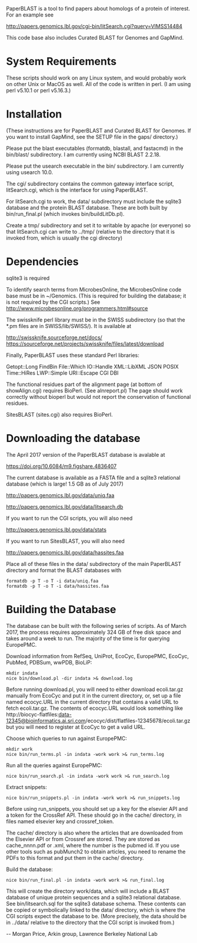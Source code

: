 PaperBLAST is a tool to find papers about homologs of a protein of interest. For an example see

http://papers.genomics.lbl.gov/cgi-bin/litSearch.cgi?query=VIMSS14484

This code base also includes Curated BLAST for Genomes and GapMind.

# System Requirements

These scripts should work on any Linux system, and would probably work
on other Unix or MacOS as well. All of the code is written in perl. (I am using perl v5.10.1 or perl v5.16.3.)

# Installation

(These instructions are for PaperBLAST and Curated BLAST for Genomes. If you want to install GapMind, see the SETUP file in the gaps/ directory.)

Please put the blast executables (formatdb, blastall, and fastacmd) in
the bin/blast/ subdirectory. I am currently using NCBI BLAST 2.2.18.

Please put the usearch executable in the bin/ subdirectory. I am
currently using usearch 10.0.

The cgi/ subdirectory contains the common gateway interface script,
litSearch.cgi, which is the interface for using PaperBLAST.

For litSearch.cgi to work, the data/ subdirectory must include the
sqlite3 database and the protein BLAST database. These are both built
by bin/run_final.pl (which invokes bin/buildLitDb.pl).

Create a tmp/ subdirectory and set it to writable by apache (or
everyone) so that litSearch.cgi can write to ../tmp/ (relative to the
directory that it is invoked from, which is usually the cgi directory)

# Dependencies

sqlite3 is required

To identify search terms from MicrobesOnline, the MicrobesOnline code
base must be in ~/Genomics. (This is required for building the
database; it is not required by the CGI scripts.) See
http://www.microbesonline.org/programmers.html#source

The swissknife perl library must be in the SWISS subdirectory (so that
the *.pm files are in SWISS/lib/SWISS/). It is available at

http://swissknife.sourceforge.net/docs/
https://sourceforge.net/projects/swissknife/files/latest/download

Finally, PaperBLAST uses these standard Perl libraries:

Getopt::Long
FindBin
File::Which
IO::Handle
XML::LibXML
JSON
POSIX
Time::HiRes
LWP::Simple
URI::Escape
CGI
DBI

The functional residues part of the alignment page (at bottom of
showAlign.cgi) requires BioPerl. (See alnreport.pl) The page should
work correctly without bioperl but would not report the conservation
of functional residues.

SitesBLAST (sites.cgi) also requires BioPerl.

# <a name="download"></a>Downloading the database

The April 2017 version of the PaperBLAST database is avalable at

https://doi.org/10.6084/m9.figshare.4836407

The current database is available as a FASTA file and a sqlite3
relational database (which is large! 1.5 GB as of July 2017)

http://papers.genomics.lbl.gov/data/uniq.faa

http://papers.genomics.lbl.gov/data/litsearch.db

If you want to run the CGI scripts, you will also need

http://papers.genomics.lbl.gov/data/stats

If you want to run SitesBLAST, you will also need

http://papers.genomics.lbl.gov/data/hassites.faa

Place all of these files in the data/ subdirectory of the main PaperBLAST directory and format the BLAST databases with

	formatdb -p T -o T -i data/uniq.faa
	formatdb -p T -o T -i data/hassites.faa

# Building the Database

The database can be built with the following series of scripts. As of
March 2017, the process requires approximately 324 GB of free disk
space and takes around a week to run. The majority of the time is for
querying EuropePMC.

Download information from RefSeq, UniProt, EcoCyc, EuropePMC,
EcoCyc, PubMed, PDBSum, wwPDB, BioLiP:

	mkdir indata
	nice bin/download.pl -dir indata >& download.log

Before running download.pl, you will need to either download ecoli.tar.gz manually from EcoCyc and put it in the current directory, or, set up a file named ecocyc.URL in the current directory that contains a valid URL to fetch
ecoli.tar.gz. The contents of ecocyc.URL would look something like
http://biocyc-flatfiles:data-12345@bioinformatics.ai.sri.com/ecocyc/dist/flatfiles-12345678/ecoli.tar.gz but you will need to register at EcoCyc to get a valid URL.

Choose which queries to run against EuropePMC:

	mkdir work
	nice bin/run_terms.pl -in indata -work work >& run_terms.log

Run all the queries against EuropePMC:

	nice bin/run_search.pl -in indata -work work >& run_search.log

Extract snippets:

	nice bin/run_snippets.pl -in indata -work work >& run_snippets.log

Before using run_snippets, you should set up a key for the elsevier API
and a token for the CrossRef API. These should go in the cache/ directory, in files named elsevier key and crossref_token.

The cache/ directory is also where the articles that are downloaded
from the Elsevier API or from Crossref are stored. They are stored as
cache_nnnn.pdf or .xml, where the number is the pubmed id. If you use
other tools such as pubMunch2 to obtain articles, you need to rename
the PDFs to this format and put them in the cache/ directory.

Build the database:

	nice bin/run_final.pl -in indata -work work >& run_final.log

This will create the directory work/data, which will include a BLAST
database of unique protein sequences and a sqlite3 relational
database. See bin/litsearch.sql for the sqlite3 database schema. These
contents can be copied or symbolically linked to the data/ directory,
which is where the CGI scripts expect the database to be. (More
precisely, the data should be in ../data/ relative to the directory
that the CGI script is invoked from.)

-- Morgan Price, Arkin group, Lawrence Berkeley National Lab

